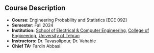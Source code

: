 ## Course Description
- **Course**: Engineering Probability and Statistics [ECE 092]
- **Semester**: Fall 2024
- **Institution:** [School of Electrical & Computer Engineering](https://ece.ut.ac.ir/en/), [College of Engineering](https://eng.ut.ac.ir/en), [University of Tehran](https://ut.ac.ir/en)
- **Instructors:** Dr. Tavasolipour, Dr. Vahabie
- **Chief TA:** Fardin Abbasi
